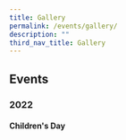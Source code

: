 ```yaml
---
title: Gallery
permalink: /events/gallery/
description: ""
third_nav_title: Gallery
---
```


## Events

### 2022

#### Children's Day
